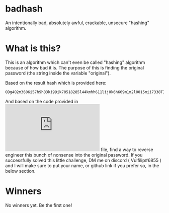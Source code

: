 # badhash
An intentionally bad, absolutely awful, crackable, unsecure "hashing" algorithm.
# What is this?
This is an algorithm which can't even be called "hashing" algorithm because of how bad it is. The purpose of this is finding the original password (the string inside the variable "original").

Based on the result hash which is provided here:
```
ODg4O2m3606i57h9h83ki99ik70518285l44kmhh611lij0k6h669m1m2l0015mii7338TI2NDEzOTk2NzYzNTE1MTM4MTEwMTQ2f3606b57a9a83db99bd70518285e44dfaa611ebc0d6a669f1f2e0015fbb73380NA
```
And based on the code provided in ![Bad Algorithm](https://github.com/vulfilip/badhash/blob/main/badalgorithm.rs) file, find a way to reverse engineer this bunch of nonsense into the original password.
If you successfully solved this little challenge, DM me on discord ( Vulfilip#6855 ) and I will make sure to put your name, or github link if you prefer so, in the below section.
# Winners
No winners yet. Be the first one! 
